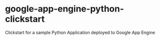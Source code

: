 google-app-engine-python-clickstart
===================================

Clickstart for a sample Python Application deployed to Google App Engine